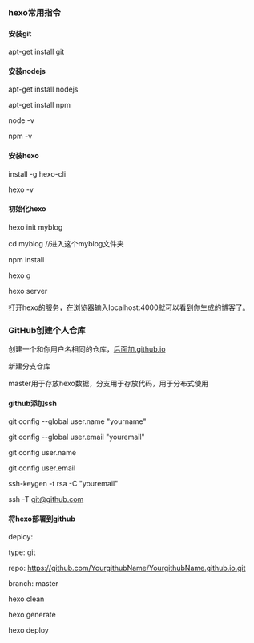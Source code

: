 ### hexo常用指令

#### 安装git

apt-get install git

#### 安装nodejs

apt-get install nodejs

apt-get install npm

node -v

npm -v

#### 安装hexo

install -g hexo-cli

hexo -v

#### 初始化hexo

hexo init myblog

cd myblog //进入这个myblog文件夹

npm install

hexo g

hexo server

打开hexo的服务，在浏览器输入localhost:4000就可以看到你生成的博客了。

### GitHub创建个人仓库

创建一个和你用户名相同的仓库，[后面加.github.io](http://xn--yfr16an19l.github.io/)

新建分支仓库

master用于存放hexo数据，分支用于存放代码，用于分布式使用

#### github添加ssh

git config --global user.name "yourname"

 git config --global user.email "youremail"

git config user.name

 git config user.email

ssh-keygen -t rsa -C "youremail"

ssh -T git@github.com

#### 将hexo部署到github

deploy:

  type: git

  repo: https://github.com/YourgithubName/YourgithubName.github.io.git

  branch: master





hexo clean

hexo generate

hexo deploy